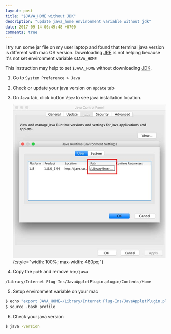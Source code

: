 ```yaml
---
layout: post
title: "$JAVA_HOME without JDK"
description: "update java_home environment variable without jdk"
date: 2017-09-14 06:49:48 +0700
comments: true
---
```


I try run some jar file on my user laptop and found that terminal java version is different with mac OS version. Downloading [JRE](http://www.oracle.com/technetwork/java/javase/downloads/index.html) is not helping because it's not set environment variable `$JAVA_HOME`

This instruction may help to set `$JAVA_HOME` without downloading [JDK](https://en.wikipedia.org/wiki/Java_Development_Kit).

1. Go to `System Preference > Java`
2. Check or update your java version on `Update` tab
3. On `Java` tab, click button `View` to see java installation location.

    ![java update location](/public/img/java_update_location.jpg){:style="width: 100%; max-width: 480px;"}
4. Copy the `path` and remove `bin/java`
```bash
/Library/Internet Plug-Ins/JavaAppletPlugin.plugin/Contents/Home
```
5. Setup environment variable on your mac
```bash
$ echo "export JAVA_HOME=/Library/Internet Plug-Ins/JavaAppletPlugin.plugin/Contents/Home" >> ~/.bash_profile
$ source .bash_profile
```
6. Check your java version
```bash
$ java -version
```
